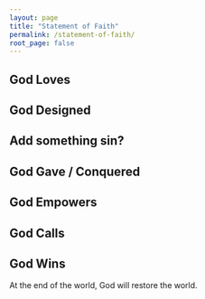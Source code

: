 ```yaml
---
layout: page
title: "Statement of Faith"
permalink: /statement-of-faith/
root_page: false
---
```


## God Loves

## God Designed 

## Add something sin?

## God Gave / Conquered

## God Empowers

## God Calls

## God Wins
At the end of the world, God will restore the world.

